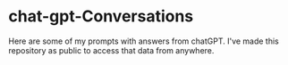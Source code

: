 # chat-gpt-Conversations
Here are some of my prompts with answers from chatGPT. I've made this repository as public to access that data from anywhere.

